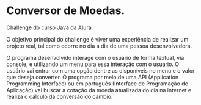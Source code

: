 # Conversor de Moedas.
Challenge do curso Java da Alura.

O objetivo principal do challenge é viver uma experiência de realizar um projeto real, tal como ocorre no dia a dia de uma pessoa desenvolvedora.

O programa desenvolvido interage com o usuário de forma textual, via console, e utilizando um menu para essa interação com o usuário.
O usuário vai entrar com uma opção dentre as disponíveis no menu e o valor que deseja converter.
O programa por meio de uma API (Application Programming Interface) ou em português (Interface de Programação de Aplicação) vai buscar a cotação da moeda atualizada do dia na internet e realiza o cálculo da conversão do câmbio.


